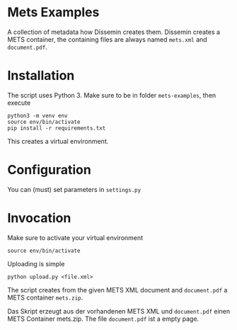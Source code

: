 # Mets Examples

A collection of metadata how Dissemin creates them. Dissemin creates a METS container, the containing files are always named `mets.xml` and `document.pdf`.

# Installation

The script uses Python 3. Make sure to be in folder `mets-examples`, then execute

    python3 -m venv env
    source env/bin/activate
    pip install -r requirements.txt

This creates a virtual environment.

# Configuration

You can (must) set parameters in `settings.py`


# Invocation

Make sure to activate your virtual environment

    source env/bin/activate

Uploading is simple

    python upload.py <file.xml>

The script creates from the given METS XML document and `document.pdf` a METS container `mets.zip`.

Das Skript erzeugt aus der vorhandenen METS XML und `document.pdf` einen METS Container mets.zip. The file `document.pdf` ist a empty page.
